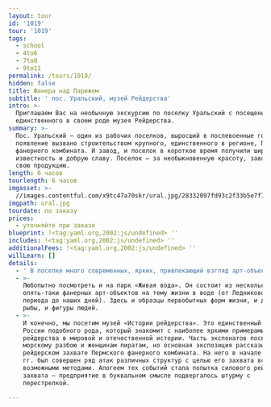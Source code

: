 ```yaml
---
layout: tour
id: '1019'
tour: '1019'
tags:
  - school
  - 4to6
  - 7to8
  - 9to11
permalink: /tours/1019/
hidden: false
title: Фанера над Парижем
subtitle: ' пос. Уральский, музей Рейдерства'
intro: >-
  Приглашаем Вас на необычную экскурсию по поселку Уральский с посещением
  единственного в своем роде музея Рейдерства.
summary: >-
  Пос. Уральский – один из рабочих поселков, выросший в послевоенные годы. Его
  появление вызвано строительством крупного, единственного в регионе, Пермского
  фанерного комбината. И завод, и поселок в короткое время получили широкую
  известность и добрую славу. Поселок – за необыкновенную красоту, завод – за
  свою продукцию.
length: 6 часов
tourlength: 6 часов
imgasset: >-
  //images.contentful.com/x9tc47a70skr/ural.jpg/28332097fd93c2f33b5e7f735a3a2e11/ural.jpg
imgpath: ural.jpg
tourdate: по заказу
prices:
  - уточняйте при заказе
blueprint: !<tag:yaml.org,2002:js/undefined> ''
includes: !<tag:yaml.org,2002:js/undefined> ''
additionalFees: !<tag:yaml.org,2002:js/undefined> ''
willLearn: []
details:
  - ' В поселке много современных, ярких, привлекающий взгляд арт-объектов. Так, например, мы увидим фанерную Эйфелеву башню, раскрашенную во все цвета радуги. Градообразующее предприятие поселка Уральский - фанерный комбинат. Местные уже придумали примету - перед важными событиями они идут к башне, чтобы не пролететь как фанера над Парижем.'
  - >-
    Любопытно посмотреть и на парк «Живая вода». Он состоит из нескольких
    опять-таки фанерных арт-объектов на тему жизни в воде (от Ледникового
    периода до наших дней). Здесь и образцы первобытных форм жизни, и диковинные
    рыбы, и фигуры людей.
  - >-
    И конечно, мы посетим музей «Истории рейдерства». Это единственный музей в
    России подобного рода, который знакомит с наиболее яркими примерами
    рейдерства в мировой и отечественной истории. Часть экспонатов посвящена
    морскому разбою и женщинам пиратам, но основная экспозиция рассказывает о
    рейдерском захвате Пермского фанерного комбината. На него в начале 2000-х
    гг. был совершен ряд атак различных структур с целью его захвата всеми
    возможными методами. Апогеем тех событий стала попытка силового рейдерского
    захвата – предприятие в буквальном смысле подвергалось штурму с
    перестрелкой. 

---
```

